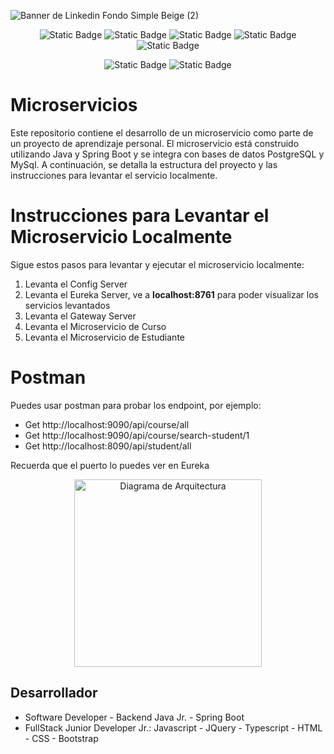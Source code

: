 ![Banner de Linkedin Fondo Simple Beige  (2)](https://github.com/user-attachments/assets/da95e2a9-efb4-4680-ac3f-067a21094e81)


<div align="center">
  
  ![Static Badge](https://img.shields.io/badge/Java-ffebee?style=for-the-badge&logo=coffeescript&logoColor=ffebee&labelColor=a1887f)
  ![Static Badge](https://img.shields.io/badge/Spring%20Boot-9fa8da?style=for-the-badge&logo=springboot&logoColor=9fa8da&labelColor=fff59d)
  ![Static Badge](https://img.shields.io/badge/MySql-fff59d?style=for-the-badge&logo=mysql&logoColor=black&labelColor=d1c4e9)
  ![Static Badge](https://img.shields.io/badge/PostgreSql-f3e5f5?style=for-the-badge&logo=postgresql&logoColor=f3e5f5&labelColor=90a4ae)
  ![Static Badge](https://img.shields.io/badge/Postman-e8eaf6?style=for-the-badge&logo=postman&logoColor=e8eaf6&labelColor=ff5722)

  ![Static Badge](https://img.shields.io/badge/Version-1.0-ffebee?style=for-the-badge&logoColor=ff5722&labelColor=ce93d8)
  ![Static Badge](https://img.shields.io/badge/Status-TERMINADO-e8f5e9?style=for-the-badge&logoColor=ff5722&labelColor=f48fb1)


</div> 

# Microservicios


Este repositorio contiene el desarrollo de un microservicio como parte de un proyecto de aprendizaje personal. El microservicio está construido utilizando Java y Spring Boot y se integra con bases de datos PostgreSQL y MySql. A continuación, se detalla la estructura del proyecto y las instrucciones para levantar el servicio localmente.


# Instrucciones para Levantar el Microservicio Localmente

Sigue estos pasos para levantar y ejecutar el microservicio localmente:

1. Levanta el Config Server
2. Levanta el Eureka Server, ve a **localhost:8761** para poder visualizar los servicios levantados
3. Levanta el Gateway Server
4. Levanta el Microservicio de Curso
5. Levanta el Microservicio de Estudiante


# Postman


Puedes usar postman para probar los endpoint, por ejemplo:

- Get http://localhost:9090/api/course/all
- Get http://localhost:9090/api/course/search-student/1
- Get http://localhost:8090/api/student/all

Recuerda que el puerto lo puedes ver en Eureka

<div align="center">
  
<img src="https://github.com/user-attachments/assets/638c83f4-bfe4-4378-af7b-6e2250a4b29c" alt="Diagrama de Arquitectura" width="300" />

</div> 
    
## Desarrollador

* Software Developer - Backend Java Jr. - Spring Boot
* FullStack Junior Developer Jr.: Javascript - JQuery - Typescript - HTML - CSS - Bootstrap




  

